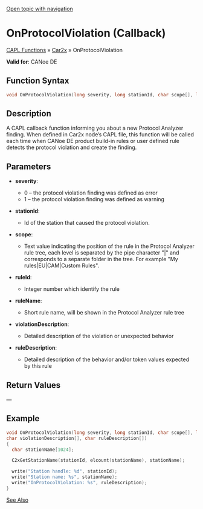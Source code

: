 [Open topic with navigation](../../../../../CANoeDEFamily.htm#Topics/CAPLFunctions/Car2x/Callbacks/CAPLfunctionC2xOnProtocolViolation.md)

# OnProtocolViolation (Callback)

[CAPL Functions](../../CAPLfunctions.md) » [Car2x](../CAPLfunctionsCar2xOverview.md) » OnProtocolViolation

**Valid for**: CANoe DE

## Function Syntax

```c
void OnProtocolViolation(long severity, long stationId, char scope[], long ruleId, char ruleName[], char violationDescription[], char ruleDescription[]){}
```

## Description

A CAPL callback function informing you about a new Protocol Analyzer finding. When defined in Car2x node’s CAPL file, this function will be called each time when CANoe DE product build-in rules or user defined rule detects the protocol violation and create the finding.

## Parameters

- **severity**: 
  - 0 – the protocol violation finding was defined as error
  - 1 – the protocol violation finding was defined as warning

- **stationId**: 
  - Id of the station that caused the protocol violation.

- **scope**: 
  - Text value indicating the position of the rule in the Protocol Analyzer rule tree, each level is separated by the pipe character "|" and corresponds to a separate folder in the tree. For example "My rules|EU|CAM|Custom Rules".

- **ruleId**: 
  - Integer number which identify the rule

- **ruleName**: 
  - Short rule name, will be shown in the Protocol Analyzer rule tree

- **violationDescription**: 
  - Detailed description of the violation or unexpected behavior

- **ruleDescription**: 
  - Detailed description of the behavior and/or token values expected by this rule

## Return Values

—

## Example

```c
void OnProtocolViolation(long severity, long stationId, char scope[], long ruleId, char ruleName[],
char violationDescription[], char ruleDescription[])
{
  char stationName[1024];

  C2xGetStationName(stationId, elcount(stationName), stationName);

  write("Station handle: %d", stationId);
  write("Station name: %s", stationName);
  write("OnProtocolViolation: %s", ruleDescription);
}
```

[See Also](javascript:void(0);)